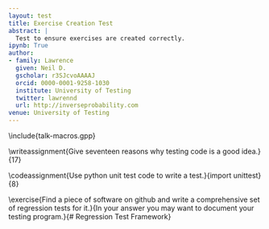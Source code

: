 ```yaml
---
layout: test
title: Exercise Creation Test
abstract: |
  Test to ensure exercises are created correctly.
ipynb: True
author:
- family: Lawrence
  given: Neil D.
  gscholar: r3SJcvoAAAAJ
  orcid: 0000-0001-9258-1030
  institute: University of Testing
  twitter: lawrennd
  url: http://inverseprobability.com
venue: University of Testing
---
```


\include{talk-macros.gpp}

\writeassignment{Give seventeen reasons why testing code is a good idea.}{17}

\codeassignment{Use python unit test code to write a test.}{import unittest}{8}

\exercise{Find a piece of software on github and write a comprehensive set of regression tests for it.}{In your answer you may want to document your testing program.}{# Regression Test Framework}


